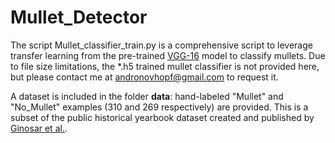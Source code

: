 # Mullet_Detector

The script Mullet_classifier_train.py is a comprehensive script to leverage transfer learning from the pre-trained [VGG-16](https://neurohive.io/en/popular-networks/vgg16/) model to classify mullets. Due to file size limitations, the *.h5 trained mullet classifier is not provided here, but please contact me at andronovhopf@gmail.com to request it. 

A dataset is included in the folder **data**: hand-labeled "Mullet" and "No_Mullet" examples (310 and 269 respectively) are provided. This is a subset of the public historical yearbook dataset created and published by [Ginosar et al.](https://people.eecs.berkeley.edu/~shiry/projects/yearbooks/yearbooks.html). 

